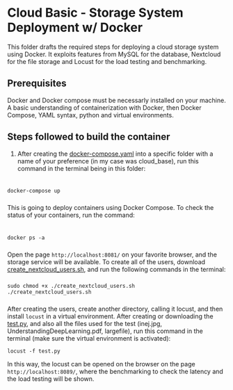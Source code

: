 # Cloud Basic - Storage System Deployment w/ Docker

This folder drafts the required steps for deploying a cloud storage system using Docker. It exploits features from MySQL for the database, Nextcloud for the file storage and Locust for the load testing and benchmarking. 

## Prerequisites

Docker and Docker compose must be necessarly installed on your machine. A basic understanding of containerization with Docker, then Docker Compose, YAML syntax, python and virtual environments. 

## Steps followed to build the container

1. After creating the [docker-compose.yaml](https://github.com/robonoff/Cloud-Computing-2023-2024/blob/main/Basic/docker-compose.yaml) into a specific folder with a name of your preference (in my case was cloud_base), run this command in the terminal being in this folder:

###
###
```

docker-compose up

```
###
###
This is going to deploy containers using Docker Compose. To check the status of your containers, run the command:
###
###
```

docker ps -a

```
###
###
###
Open the page `http://localhost:8081/` on your favorite browser, and the storage service will be available. To create all of the users, download [create_nextcloud_users.sh](https://github.com/robonoff/Cloud-Computing-2023-2024/blob/main/Basic/create_nextcloud_users.sh), and run the following commands in the terminal:
###
###
```
sudo chmod +x ./create_nextcloud_users.sh
./create_nextcloud_users.sh
```
###
###
###

After creating the users, create another directory, calling it locust, and then install `locust` in a virtual environment. After creating or downloading the [test.py](https://github.com/robonoff/Cloud-Computing-2023-2024/blob/main/Basic/locust/test.py), and also all the files used for the test (inej.jpg, UnderstandingDeepLearning.pdf, largefile), run this command in the terminal (make sure the virtual environment is activated):

```
locust -f test.py
```

In this way, the locust can be opened on the browser on the page `http://localhost:8089/`, where the benchmarking to check the latency and the load testing will be shown. 

